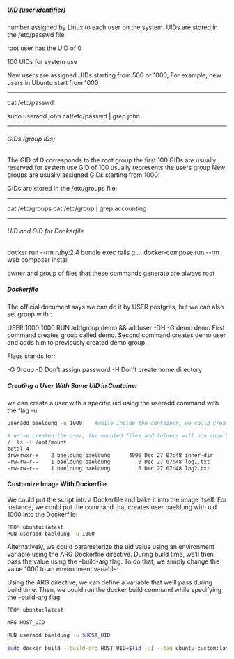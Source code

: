 ##### UID (user identifier)
number assigned by Linux to each user on the system. UIDs are stored in the /etc/passwd file

root user has the UID of 0

100 UIDs for system use

New users are assigned UIDs starting from 500 or 1000, For example, new users in Ubuntu start from 1000

---------
cat /etc/passwd

sudo useradd john
cat/etc/passwd | grep john

-----

###### GIDs (group IDs)
The GID of 0 corresponds to the root group
the first 100 GIDs are usually reserved for system use
GID of 100 usually represents the users group
New groups are usually assigned GIDs starting from 1000:

GIDs are stored in the /etc/groups file:

------
cat /etc/groups
cat /etc/group | grep accounting

----

###### UID and GID for Dockerfile
docker run --rm ruby:2.4 bundle exec rails g ...
docker-compose run --rm web composer install

owner and group of files that these commands generate are always root
#####  Dockerfile
The official document says we can do it by USER postgres, but we can also set group with :

USER 1000:1000
RUN addgroup demo && adduser -DH -G demo demo
First command creates group called demo. Second command creates demo user and adds him to previously created demo group.

Flags stands for:

-G Group
-D Don't assign password
-H Don't create home directory

##### Creating a User With Same UID in Container
we can create a user with a specific uid using the useradd command with the flag -u

``````sh
useradd baeldung -u 1000    #while inside the container, we could create a user baeldung with uid 1000.

# we’ve created the user, the mounted files and folders will now show baeldung as the owner
/  ls -l /opt/mount
total 4
drwxrwxr-x    2 baeldung baeldung      4096 Dec 27 07:48 inner-dir
-rw-rw-r--    1 baeldung baeldung         0 Dec 27 07:48 log1.txt
-rw-rw-r--    1 baeldung baeldung         0 Dec 27 07:48 log2.txt
``````
#### Customize Image With Dockerfile
We could put the script into a Dockerfile and bake it into the image itself. For instance, we could put the command that creates user baeldung with uid 1000 into the Dockerfile:

``````sh
FROM ubuntu:latest
RUN useradd baeldung -u 1000


``````
Alternatively, we could parameterize the uid value using an environment variable using the ARG Dockerfile directive. During build time, we’ll then pass the value using the –build-arg flag. To do that, we simply change the value 1000 to an environment variable:

Using the ARG directive, we can define a variable that we’ll pass during build time. Then, we could run the docker build command while specifying the –build-arg flag:

``````sh
FROM ubuntu:latest

ARG HOST_UID

RUN useradd baeldung -u $HOST_UID
----
sudo docker build --build-arg HOST_UID=$(id -u) --tag ubuntu-custom:latest .
``````
